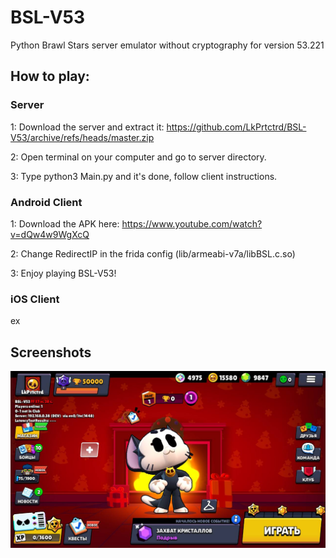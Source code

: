 # BSL-V53
Python Brawl Stars server emulator without cryptography for version 53.221

## How to play: ##

### Server ###
1: Download the server and extract it: https://github.com/LkPrtctrd/BSL-V53/archive/refs/heads/master.zip

2: Open terminal on your computer and go to server directory.

3: Type python3 Main.py and it's done, follow client instructions.

### Android Client ###
1: Download the APK here: https://www.youtube.com/watch?v=dQw4w9WgXcQ

2: Change RedirectIP in the frida config (lib/armeabi-v7a/libBSL.c.so)

3: Enjoy playing BSL-V53!

### iOS Client ###
ex

## Screenshots ##
![BSL-V53](https://raw.githubusercontent.com/LkPrtctrd/BSL-V53/main/Screenshots/menu.png)
